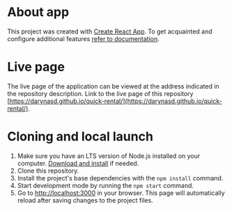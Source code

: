 # About app

This project was created with
[Create React App](https://github.com/facebook/create-react-app). To get
acquainted and configure additional features
[refer to documentation](https://facebook.github.io/create-react-app/docs/getting-started).

# Live page

The live page of the application can be viewed at the address indicated in the
repository description. Link to the live page of this repository [https://darynasd.github.io/quick-rental/](https://darynasd.github.io/quick-rental/).

# Cloning and local launch

1. Make sure you have an LTS version of Node.js installed on your computer.
   [Download and install](https://nodejs.org/en/) if needed.
2. Clone this repository.
3. Install the project's base dependencies with the `npm install` command.
4. Start development mode by running the `npm start` command.
5. Go to [http://localhost:3000](http://localhost:3000) in your browser. This page will automatically reload after saving changes to the project files.